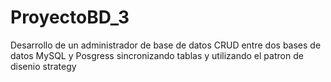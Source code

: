 # ProyectoBD_3
Desarrollo de un administrador de base de datos CRUD entre dos bases de datos MySQL y Posgress sincronizando tablas y utilizando el patron de disenio strategy
